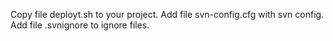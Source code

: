 Copy file deployt.sh to your project.
Add file svn-config.cfg with svn config.
Add file .svnignore to ignore files.

